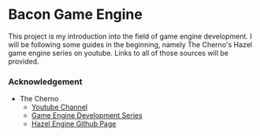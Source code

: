 # Bacon Game Engine

This project is my introduction into the field of game engine development.
I will be following some guides in the beginning, namely The Cherno's Hazel game engine series on youtube. Links to all of those sources will be provided.

### Acknowledgement
- The Cherno
  - [Youtube Channel](https://www.youtube.com/c/TheChernoProject)
  - [Game Engine Development Series](https://thecherno.com/engine)
  - [Hazel Engine Github Page](https://github.com/TheCherno/Hazel)